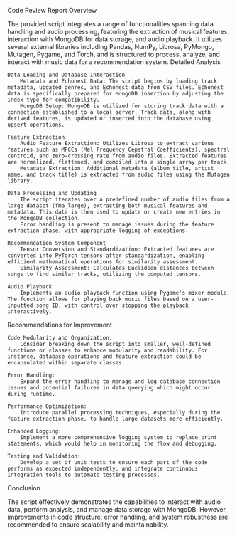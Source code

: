 Code Review Report
Overview

The provided script integrates a range of functionalities spanning data handling and audio processing, featuring the extraction of musical features, interaction with MongoDB for data storage, and audio playback. It utilizes several external libraries including Pandas, NumPy, Librosa, PyMongo, Mutagen, Pygame, and Torch, and is structured to process, analyze, and interact with music data for a recommendation system.
Detailed Analysis

    Data Loading and Database Interaction
        Metadata and Echonest Data: The script begins by loading track metadata, updated genres, and Echonest data from CSV files. Echonest data is specifically prepared for MongoDB insertion by adjusting the index type for compatibility.
        MongoDB Setup: MongoDB is utilized for storing track data with a connection established to a local server. Track data, along with derived features, is updated or inserted into the database using upsert operations.

    Feature Extraction
        Audio Feature Extraction: Utilizes Librosa to extract various features such as MFCCs (Mel Frequency Cepstral Coefficients), spectral centroid, and zero-crossing rate from audio files. Extracted features are normalized, flattened, and compiled into a single array per track.
        Metadata Extraction: Additional metadata (album title, artist name, and track title) is extracted from audio files using the Mutagen library.

    Data Processing and Updating
        The script iterates over a predefined number of audio files from a large dataset (fma_large), extracting both musical features and metadata. This data is then used to update or create new entries in the MongoDB collection.
        Error handling is present to manage issues during the feature extraction phase, with appropriate logging of exceptions.

    Recommendation System Component
        Tensor Conversion and Standardization: Extracted features are converted into PyTorch tensors after standardization, enabling efficient mathematical operations for similarity assessment.
        Similarity Assessment: Calculates Euclidean distances between songs to find similar tracks, utilizing the computed tensors.

    Audio Playback
        Implements an audio playback function using Pygame's mixer module. The function allows for playing back music files based on a user-inputted song ID, with control over stopping the playback interactively.

Recommendations for Improvement

    Code Modularity and Organization:
        Consider breaking down the script into smaller, well-defined functions or classes to enhance modularity and readability. For instance, database operations and feature extraction could be encapsulated within separate classes.

    Error Handling:
        Expand the error handling to manage and log database connection issues and potential failures in data querying which might occur during runtime.

    Performance Optimization:
        Introduce parallel processing techniques, especially during the feature extraction phase, to handle large datasets more efficiently.

    Enhanced Logging:
        Implement a more comprehensive logging system to replace print statements, which would help in monitoring the flow and debugging.

    Testing and Validation:
        Develop a set of unit tests to ensure each part of the code performs as expected independently, and integrate continuous integration tools to automate testing processes.

Conclusion

The script effectively demonstrates the capabilities to interact with audio data, perform analysis, and manage data storage with MongoDB. However, improvements in code structure, error handling, and system robustness are recommended to ensure scalability and maintainability.

